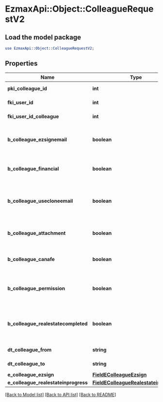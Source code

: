 # EzmaxApi::Object::ColleagueRequestV2

## Load the model package
```perl
use EzmaxApi::Object::ColleagueRequestV2;
```

## Properties
Name | Type | Description | Notes
------------ | ------------- | ------------- | -------------
**pki_colleague_id** | **int** | The unique ID of the Colleague | [optional] 
**fki_user_id** | **int** | The unique ID of the User | 
**fki_user_id_colleague** | **int** | The unique ID of the User | 
**b_colleague_ezsignemail** | **boolean** | Whether the email can be used by the cloning user in Ezsign | 
**b_colleague_financial** | **boolean** | Whether the cloning user has access to the financial | 
**b_colleague_usecloneemail** | **boolean** | Whether the cloning user has access to the cloned user email to send communications | 
**b_colleague_attachment** | **boolean** | Whether the cloning user has access to the attachment | 
**b_colleague_canafe** | **boolean** | Whether the cloning user has access to canafe | 
**b_colleague_permission** | **boolean** | Whether the cloning user copies the permission of the cloned user | 
**b_colleague_realestatecompleted** | **boolean** | Whether if the cloning user has access to the completed folders in real estate | 
**dt_colleague_from** | **string** | The from of the Colleague | [optional] 
**dt_colleague_to** | **string** | The to of the Colleague | [optional] 
**e_colleague_ezsign** | [**FieldEColleagueEzsign**](FieldEColleagueEzsign.md) |  | 
**e_colleague_realestateinprogress** | [**FieldEColleagueRealestateinprogess**](FieldEColleagueRealestateinprogess.md) |  | 

[[Back to Model list]](../README.md#documentation-for-models) [[Back to API list]](../README.md#documentation-for-api-endpoints) [[Back to README]](../README.md)


